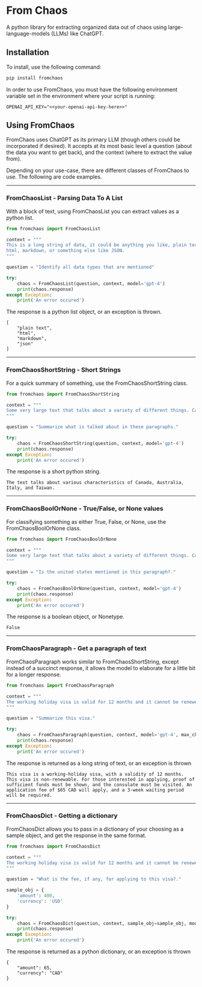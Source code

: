# From Chaos
A python library for extracting organized data out of chaos using large-language-models (LLMs) like ChatGPT.


## Installation
To install, use the following command:
```bash
pip install fromchaos
```

In order to use FromChaos, you must have the following environment variable set in the environment where your script is running:

```
OPENAI_API_KEY="<<your-openai-api-key-here>>"
```

## Using FromChaos
FromChaos uses ChatGPT as its primary LLM (though others could be incorporated if desired). It accepts at its most basic level a question (about the data you want to get back), and the context (where to extract the value from).

Depending on your use-case, there are different classes of FromChaos to use. The following are code examples.

---


### FromChaosList - Parsing Data To A List
With a block of text, using FromChaosList you can extract values as a python list.

```python
from fromchaos import FromChaosList

context = """
This is a long string of data, it could be anything you like, plain text,
html, markdown, or something else like JSON.
"""

question = "Identify all data types that are mentioned"

try:
    chaos = FromChaosList(question, context, model='gpt-4')
    print(chaos.response)
except Exception:
    print('An error occured')

```

The response is a python list object, or an exception is thrown.
```
[
    "plain text",
    "html",
    "markdown",
    "json"
]
```

---

### FromChaosShortString - Short Strings
For a quick summary of something, use the FromChaosShortString class.


```python
from fromchaos import FromChaosShortString

context = """
Some very large text that talks about a variety of different things. Canada is a really big country. Australia is also big, but there are spiders. Italy has very good food. There's really good beef noodle soup in Taiwan.
"""

question = "Summarize what is talked about in these paragraphs."

try:
    chaos = FromChaosShortString(question, context, model='gpt-4')
    print(chaos.response)
except Exception:
    print('An error occured')

```

The response is a short python string.
```
The text talks about various characteristics of Canada, Australia, Italy, and Taiwan.
```


---

### FromChaosBoolOrNone - True/False, or None values
For classifying something as either True, False, or None, use the FromChaosBoolOrNone class.

```python
from fromchaos import FromChaosBoolOrNone

context = """
Some very large text that talks about a variety of different things. Canada is a really big country. Australia is also big, but there are spiders. Italy has very good food. There's really good beef noodle soup in Taiwan.
"""

question = "Is the united states mentioned in this paragraph?."

try:
    chaos = FromChaosBoolOrNone(question, context, model='gpt-4')
    print(chaos.response)
except Exception:
    print('An error occured')

```

The response is a boolean object, or Nonetype.
```
False
```


---

### FromChaosParagraph - Get a paragraph of text
FromChaosParagraph works similar to FromChaosShortString, except instead of a succinct response, it allows the model to elaborate for a little bit for a longer response.


```python
from fromchaos import FromChaosParagraph

context = """
The working holiday visa is valid for 12 months and it cannot be renewed. Applicants must show proof of funds. To apply, visit the consolate and pay the application fee of $65 CAD, then wait 3 weeks.
"""

question = "Summarize this visa."

try:
    chaos = FromChaosParagraph(question, context, model='gpt-4', max_chars=2000)
    print(chaos.response)
except Exception:
    print('An error occured')

```

The response is returned as a long string of text, or an exception is thrown
```
This visa is a working-holiday visa, with a validity of 12 months. This visa is non-renewable. For those interested in applying, proof of sufficient funds must be shown, and the consulate must be visited. An application fee of $65 CAD will apply, and a 3-week waiting period will be required.
```


---

### FromChaosDict - Getting a dictionary
FromChaosDict allows you to pass in a dictionary of your choosing as a sample object, and get the response in the same format.

```python
from fromchaos import FromChaosDict

context = """
The working holiday visa is valid for 12 months and it cannot be renewed. Applicants must show proof of funds. To apply, visit the consolate and pay the application fee of $65 CAD, then wait 3 weeks.
"""

question = "What is the fee, if any, for applying to this visa?."

sample_obj = {
    'amount': 400,
    'currency': 'USD'
}

try:
    chaos = FromChaosDict(question, context, sample_obj=sample_obj, model='gpt-4')
    print(chaos.response)
except Exception:
    print('An error occured')

```

The response is returned as a python dictionary, or an exception is thrown
```
{
    "amount": 65,
    "currency": "CAD"
}
```
